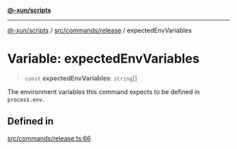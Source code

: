 [**@-xun/scripts**](../../../../README.md)

***

[@-xun/scripts](../../../../README.md) / [src/commands/release](../README.md) / expectedEnvVariables

# Variable: expectedEnvVariables

> `const` **expectedEnvVariables**: `string`[]

The environment variables this command expects to be defined in
`process.env`.

## Defined in

[src/commands/release.ts:66](https://github.com/Xunnamius/xscripts/blob/395ccb9751d5eb5067af3fe099bacae7d9b7a116/src/commands/release.ts#L66)

